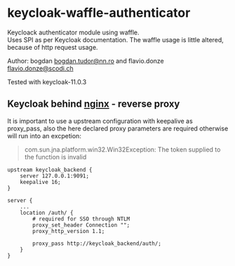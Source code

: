 # keycloak-waffle-authenticator

Keycloack authenticator module using waffle.<br/>
Uses SPI as per Keycloak documentation. The waffle usage is little altered, because of http request usage.

Author: bogdan <bogdan.tudor@nn.ro> and flavio.donze <flavio.donze@scodi.ch>

Tested with keycloak-11.0.3

## Keycloak behind [nginx](http://nginx.org/) - reverse proxy

It is important to use a upstream configuration with keepalive as proxy_pass, also the here declared proxy parameters are required otherwise will run into an excpetion:
> com.sun.jna.platform.win32.Win32Exception: The token supplied to the function is invalid

	upstream keycloak_backend {
		server 127.0.0.1:9091;
		keepalive 16;
	}

	server {
		...
		location /auth/ {
			# required for SSO through NTLM
			proxy_set_header Connection "";
			proxy_http_version 1.1;

			proxy_pass http://keycloak_backend/auth/;
		} 
	}

